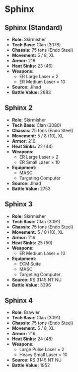 # Sphinx
## Sphinx (Standard)
- **Role:** Skirmisher
- **Tech Base:** Clan (3078)
- **Chassis:** 75 tons (Endo Steel)
- **Movement:** 5 / 8, XL
- **Armor:** 216
- **Heat Sinks:** 23 (46)
- **Weapons:**
  - ER Large Laser × 2
  - ER Medium Laser × 10
- **Source:** Jihad
- **Battle Value:** 2883

## Sphinx 2
- **Role:** Skirmisher
- **Tech Base:** Clan (3080)
- **Chassis:** 75 tons (Endo Steel)
- **Movement:** 5 / 8 (10), XL
- **Armor:** 216
- **Heat Sinks:** 22 (44)
- **Weapons:**
  - ER Large Laser × 2
  - ER Small Laser × 10
- **Equipment:**
  - MASC
  - Targeting Computer
- **Source:** Jihad
- **Battle Value:** 2753

## Sphinx 3
- **Role:** Skirmisher
- **Tech Base:** Clan (3091)
- **Chassis:** 75 tons (Endo Steel)
- **Movement:** 5 / 8 (10), XL
- **Armor:** 216
- **Heat Sinks:** 25 (50)
- **Weapons:**
  - ER Medium Laser × 10
- **Equipment:**
  - ECM Suite
  - MASC
  - Targeting Computer
- **Source:** RS 3145 NT NU
- **Battle Value:** 3396

## Sphinx 4
- **Role:** Brawler
- **Tech Base:** Clan (3091)
- **Chassis:** 75 tons (Endo Steel)
- **Movement:** 5 / 8, XL
- **Armor:** 216
- **Heat Sinks:** 24 (48)
- **Weapons:**
  - Large Pulse Laser × 2
  - Heavy Small Laser × 10
- **Source:** RS 3145 NT NU
- **Battle Value:** 1952

